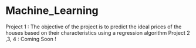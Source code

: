 # Machine_Learning
Project 1 : The objective of the project is to predict the ideal prices of the houses based on their characteristics using a regression algorithm
Project 2 ,3, 4 : Coming Soon ! 
